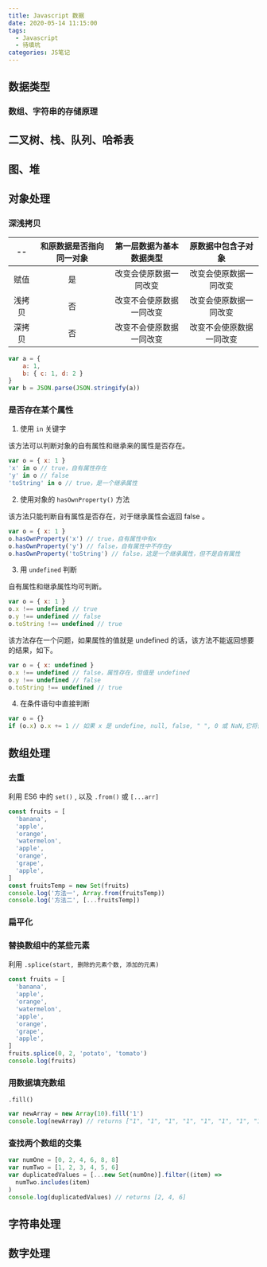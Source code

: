 ```yaml
---
title: Javascript 数据
date: 2020-05-14 11:15:00
tags:
  - Javascript
  - 待填坑
categories: JS笔记
---
```


## 数据类型

### 数组、字符串的存储原理

## 二叉树、栈、队列、哈希表

## 图、堆

<!--more-->

## 对象处理

### 深浅拷贝

|   --   | 和原数据是否指向同一对象 | 第一层数据为基本数据类型 |    原数据中包含子对象    |
| :----: | :----------------------: | :----------------------: | :----------------------: |
|  赋值  |            是            |  改变会使原数据一同改变  |  改变会使原数据一同改变  |
| 浅拷贝 |            否            | 改变不会使原数据一同改变 |  改变会使原数据一同改变  |
| 深拷贝 |            否            | 改变不会使原数据一同改变 | 改变不会使原数据一同改变 |

```javascript
var a = {
    a: 1,
    b: { c: 1, d: 2 }
}
var b = JSON.parse(JSON.stringify(a))
```

### 是否存在某个属性

1. 使用 `in` 关键字

  该方法可以判断对象的自有属性和继承来的属性是否存在。

  ```javascript
  var o = { x: 1 }
  'x' in o // true，自有属性存在
  'y' in o // false
  'toString' in o // true，是一个继承属性
  ```

2. 使用对象的 `hasOwnProperty()` 方法

  该方法只能判断自有属性是否存在，对于继承属性会返回 false 。

  ```javascript
  var o = { x: 1 }
  o.hasOwnProperty('x') // true，自有属性中有x
  o.hasOwnProperty('y') // false，自有属性中不存在y
  o.hasOwnProperty('toString') // false，这是一个继承属性，但不是自有属性
  ```

3. 用 `undefined` 判断

  自有属性和继承属性均可判断。

  ```javascript
  var o = { x: 1 }
  o.x !== undefined // true
  o.y !== undefined // false
  o.toString !== undefined // true
  ```

  该方法存在一个问题，如果属性的值就是 undefined 的话，该方法不能返回想要的结果，如下。

  ```javascript
  var o = { x: undefined }
  o.x !== undefined // false，属性存在，但值是 undefined
  o.y !== undefined // false
  o.toString !== undefined // true
  ```

4. 在条件语句中直接判断

  ```javascript
  var o = {}
  if (o.x) o.x += 1 // 如果 x 是 undefine, null, false, " ", 0 或 NaN,它将保持不变
  ```

## 数组处理

### 去重

利用 ES6 中的 `set()` , 以及 `.from()` 或 `[...arr]`

```javascript
const fruits = [
  'banana',
  'apple',
  'orange',
  'watermelon',
  'apple',
  'orange',
  'grape',
  'apple',
]
const fruitsTemp = new Set(fruits)
console.log('方法一', Array.from(fruitsTemp))
console.log('方法二', [...fruitsTemp])
```

### 扁平化

### 替换数组中的某些元素

利用 `.splice(start, 删除的元素个数, 添加的元素)`

```javascript
const fruits = [
  'banana',
  'apple',
  'orange',
  'watermelon',
  'apple',
  'orange',
  'grape',
  'apple',
]
fruits.splice(0, 2, 'potato', 'tomato')
console.log(fruits)
```

### 用数据填充数组

`.fill()`

```javascript
var newArray = new Array(10).fill('1')
console.log(newArray) // returns ["1", "1", "1", "1", "1", "1", "1", "1", "1", "1", "1"]
```

### 查找两个数组的交集

```javascript
var numOne = [0, 2, 4, 6, 8, 8]
var numTwo = [1, 2, 3, 4, 5, 6]
var duplicatedValues = [...new Set(numOne)].filter((item) =>
  numTwo.includes(item)
)
console.log(duplicatedValues) // returns [2, 4, 6]
```

## 字符串处理

## 数字处理
